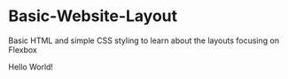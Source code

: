 # Basic-Website-Layout
Basic HTML and simple CSS styling to learn about the layouts focusing on Flexbox

<Div><p>Hello World!</p></Div>
